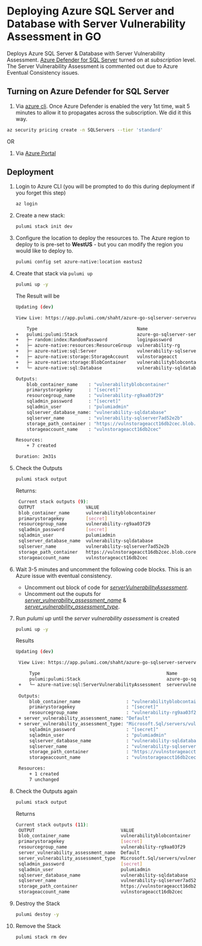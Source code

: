 # Deploying Azure SQL Server and Database with Server Vulnerability Assessment in GO

Deploys Azure SQL Server & Database with Server Vulnerability Assessment. [Azure Defender for SQL Server](https://docs.microsoft.com/en-us/azure/azure-sql/database/azure-defender-for-sql) turned on at *subscription* level. The Server Vulnerability Assessment is commented out due to Azure Eventual Consistency issues.

## Turning on Azure Defender for SQL Server

1. Via [azure cli](https://docs.microsoft.com/en-us/cli/azure/security/pricing?view=azure-cli-latest#az_security_pricing_create).  Once Azure Defender is enabled the very 1st time, wait 5 minutes to allow it to propagates across the subscription.  We did it this way.
```bash
az security pricing create -n SQLServers --tier 'standard'
```

OR

1. Via [Azure Portal](https://docs.microsoft.com/en-us/azure/azure-sql/database/azure-defender-for-sql?WT.mc_id=Portal-Microsoft_Azure_Security#enable-azure-defender)

## Deployment

1. Login to Azure CLI (you will be prompted to do this during deployment if you forget this step)

    ```bash
    az login
    ```

1. Create a new stack:

    ```bash
    pulumi stack init dev
    ```

1. Configure the location to deploy the resources to.  The Azure region to deploy to is pre-set to **WestUS** - but you can modify the region you would like to deploy to.

    ```bash
    pulumi config set azure-native:location eastus2
    ```
1. Create that stack via `pulumi up`
    ```bash
    pulumi up -y
    ```

    The Result will be

    ```bash
    Updating (dev)

    View Live: https://app.pulumi.com/shaht/azure-go-sqlserver-servervulnerabilityassessment/dev/updates/30

        Type                                     Name                                                  Status      
    +   pulumi:pulumi:Stack                      azure-go-sqlserver-servervulnerabilityassessment-dev  created     
    +   ├─ random:index:RandomPassword           loginpassword                                         created     
    +   ├─ azure-native:resources:ResourceGroup  vulnerability-rg                                      created     
    +   ├─ azure-native:sql:Server               vulnerability-sqlserver                               created     
    +   ├─ azure-native:storage:StorageAccount   vulnstorageacct                                       created     
    +   ├─ azure-native:storage:BlobContainer    vulnerabilityblobcontainer                            created     
    +   └─ azure-native:sql:Database             vulnerability-sqldatabase                             created     
    
    Outputs:
        blob_container_name    : "vulnerabilityblobcontainer"
        primarystoragekey      : "[secret]"
        resourcegroup_name     : "vulnerability-rg9aa03f29"
        sqladmin_password      : "[secret]"
        sqladmin_user          : "pulumiadmin"
        sqlserver_database_name: "vulnerability-sqldatabase"
        sqlserver_name         : "vulnerability-sqlserver7ad52e2b"
        storage_path_container : "https://vulnstorageacct16db2cec.blob.core.windows.net/vulnerabilityblobcontainer"
        storageaccount_name    : "vulnstorageacct16db2cec"

    Resources:
        + 7 created

    Duration: 2m31s
    ```
1. Check the Outputs
   ```bash
   pulumi stack output
   ```
   Returns:
   ```bash
    Current stack outputs (9):
    OUTPUT                   VALUE
    blob_container_name      vulnerabilityblobcontainer
    primarystoragekey        [secret]
    resourcegroup_name       vulnerability-rg9aa03f29
    sqladmin_password        [secret]
    sqladmin_user            pulumiadmin
    sqlserver_database_name  vulnerability-sqldatabase
    sqlserver_name           vulnerability-sqlserver7ad52e2b
    storage_path_container   https://vulnstorageacct16db2cec.blob.core.windows.net/vulnerabilityblobcontainer
    storageaccount_name      vulnstorageacct16db2cec
   ```

1. Wait 3-5 minutes and uncomment the following code blocks.  This is an Azure issue with eventual consistency.
    - Uncomment out block of code for [*serverVulnerabilityAssessment*](https://github.com/tusharshahrs/pulumi-home/blob/main/azure-ts-sqlserver-servervulnerabilityassessment/index.ts#L74-L89).
    - Uncomment out the ouputs for [*server_vulnerability_assessment_name*](https://github.com/tusharshahrs/pulumi-home/blob/main/azure-ts-sqlserver-servervulnerabilityassessment/index.ts#L97) & [*server_vulnerability_assessment_type*](https://github.com/tusharshahrs/pulumi-home/blob/main/azure-ts-sqlserver-servervulnerabilityassessment/index.ts#L98).
    
1. Run *pulumi up* until the *server vulnerability assessment* is created    
   ```bash
   pulumi up -y
   ```
   Results
   ```bash
   Updating (dev)

    View Live: https://app.pulumi.com/shaht/azure-go-sqlserver-servervulnerabilityassessment/dev/updates/35

        Type                                               Name                                                  Status      
        pulumi:pulumi:Stack                                azure-go-sqlserver-servervulnerabilityassessment-dev              
    +   └─ azure-native:sql:ServerVulnerabilityAssessment  servervulnerabilityassessment                         created     
    
    Outputs:
        blob_container_name                 : "vulnerabilityblobcontainer"
        primarystoragekey                   : "[secret]"
        resourcegroup_name                  : "vulnerability-rg9aa03f29"
    + server_vulnerability_assessment_name: "Default"
    + server_vulnerability_assessment_type: "Microsoft.Sql/servers/vulnerabilityAssessments"
        sqladmin_password                   : "[secret]"
        sqladmin_user                       : "pulumiadmin"
        sqlserver_database_name             : "vulnerability-sqldatabase"
        sqlserver_name                      : "vulnerability-sqlserver7ad52e2b"
        storage_path_container              : "https://vulnstorageacct16db2cec.blob.core.windows.net/vulnerabilityblobcontainer"
        storageaccount_name                 : "vulnstorageacct16db2cec"

    Resources:
        + 1 created
        7 unchanged
    ```

1. Check the Outputs again
   ```bash
   pulumi stack output
   ```
   Returns
   ```bash
   Current stack outputs (11):
    OUTPUT                                VALUE
    blob_container_name                   vulnerabilityblobcontainer
    primarystoragekey                     [secret]
    resourcegroup_name                    vulnerability-rg9aa03f29
    server_vulnerability_assessment_name  Default
    server_vulnerability_assessment_type  Microsoft.Sql/servers/vulnerabilityAssessments
    sqladmin_password                     [secret]
    sqladmin_user                         pulumiadmin
    sqlserver_database_name               vulnerability-sqldatabase
    sqlserver_name                        vulnerability-sqlserver7ad52e2b
    storage_path_container                https://vulnstorageacct16db2cec.blob.core.windows.net/vulnerabilityblobcontainer
    storageaccount_name                   vulnstorageacct16db2cec
   ```

1. Destroy the Stack
   ```bash
   pulumi destoy -y
   ```

1. Remove the Stack
   ```bash
   pulumi stack rm dev
   ```